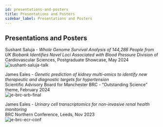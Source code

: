 ```yaml
---
id: presentations-and-posters
title: Presentations and Posters
sidebar_label: Presentations and Posters
---
```


## Presentations and Posters
<!--
example entry for presentation
James Eales - *Genetic prediction of kidney multi-omics to identify new therapeutic and diagnostic targets for hypertension*  
Scientific Advisory Board for Manchester BRC - “Outstanding Science” theme, February 2024  
-->

Sushant Saluja - *Whole Genome Survival Analysis of 144,286 People from UK Biobank Identifies Novel Loci Associated with Blood Pressure*
Division of Cardiovascular Sciences, Postgraduate Showcase, May 2024
![sushant-saluja-talk](https://github.com/EalesLabCompBio/EalesLabCompBio.github.io/assets/1412565/2c70b0a5-5a06-4c82-8462-cec690b3a5ea)

James Eales - *Genetic prediction of kidney multi-omics to identify new therapeutic and diagnostic targets for hypertension*  
Scientific Advisory Board for Manchester BRC - “Outstanding Science” theme, February 2024  
![je-brc-srb-final](https://github.com/EalesLabCompBio/EalesLabCompBio.github.io/assets/1412565/7516c7b5-b015-4d03-afcb-123481b019ca)


James Eales - *Urinary cell transcriptomics for non-invasive renal health monitoring*  
BRC Northern Conference, Leeds, Nov 2023  
![je-brc-ecr-conf](https://github.com/EalesLabCompBio/EalesLabCompBio.github.io/assets/1412565/3a56def8-bf69-4da8-9224-a3de166346e0)



